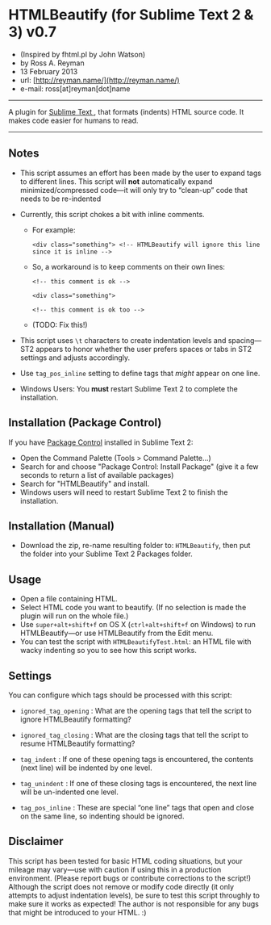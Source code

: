 # HTMLBeautify (for Sublime Text 2 & 3) v0.7
- (Inspired by fhtml.pl by John Watson)
- by Ross A. Reyman
- 13 February 2013
- url:			[http://reyman.name/](http://reyman.name/)
- e-mail:		ross[at]reyman[dot]name

---

A plugin for [Sublime Text ](http://sublimetext.com/), that formats (indents) HTML source code.
It makes code easier for humans to read.

---

## Notes
- This script assumes an effort has been made by the user to expand tags to different lines. This script will **not**  automatically expand minimized/compressed code—it will only try to “clean-up” code that needs to be re-indented
- Currently, this script chokes a bit with inline comments.
	- For example:

		`<div class="something"> <!-- HTMLBeautify will ignore this line since it is inline -->`
	- So, a workaround is to keep comments on their own lines:

		`<!-- this comment is ok -->`
    
        `<div class="something">`

        `<!-- this comment is ok too -->`
	- (TODO: Fix this!)

- This script uses `\t` characters to create indentation levels and spacing—ST2 appears to honor whether the user prefers spaces or tabs in ST2 settings and adjusts accordingly.
- Use `tag_pos_inline` setting to define tags that _might_ appear on one line.
- Windows Users: You **must** restart Sublime Text 2 to complete the installation.

## Installation (Package Control)
If you have [Package Control](http://wbond.net/sublime_packages/package_control/installation) installed in Sublime Text 2:

- Open the Command Palette (Tools > Command Palette…)
- Search for and choose "Package Control: Install Package" (give it a few seconds to return a list of available packages)
- Search for "HTMLBeautify" and install.
- Windows users will need to restart Sublime Text 2 to finish the installation.

## Installation (Manual)
- Download the zip, re-name resulting folder to: `HTMLBeautify`, then put the folder into your Sublime Text 2 Packages folder.

## Usage
- Open a file containing HTML.
- Select HTML code you want to beautify. (If no selection is made the plugin will run on the whole file.)
- Use `super+alt+shift+f` on OS X (`ctrl+alt+shift+f` on Windows) to run HTMLBeautify—or use HTMLBeautify from the Edit menu.
- You can test the script with `HTMLBeautifyTest.html`: an HTML file with wacky indenting so you to see how this script works.

## Settings
You can configure which tags should be processed with this script:

- `ignored_tag_opening` : What are the opening tags that tell the script to ignore HTMLBeautify formatting?
- `ignored_tag_closing` : What are the closing tags that tell the script to resume HTMLBeautify formatting?

- `tag_indent` : If one of these opening tags is encountered, the contents (next line) will be indented by one level.
- `tag_unindent` : If one of these closing tags is encountered, the next line will be un-indented one level.

- `tag_pos_inline` : These are special “one line” tags that open and close on the same line, so indenting should be ignored.

## Disclaimer
This script has been tested for basic HTML coding situations, but your mileage may vary—use with caution if using this in a production environment. (Please report bugs or contribute corrections to the script!) Although the script does not remove or modify code directly (it only attempts to adjust indentation levels), be sure to test this script throughly to make sure it works as expected! The author is not responsible for any bugs that might be introduced to your HTML. :)

